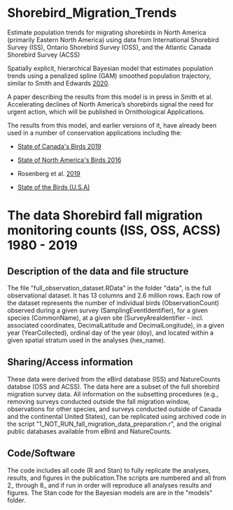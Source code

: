 

# Shorebird_Migration_Trends

Estimate population trends for migrating shorebirds in North America (primarily Eastern North America) using data from International Shorebird Survey (ISS), Ontario Shorebird Survey (OSS), and the Atlantic Canada Shorebird Survey (ACSS)

Spatially explicit, hierarchical Bayesian model that estimates population trends using a penalized spline (GAM) smoothed population trajectory, similar to Smith and Edwards [2020](https://doi.org/10.1093/ornithapp/duaa065).

A paper describing the results from this model is in press in Smith et al. Accelerating declines of North America’s shorebirds signal the need for urgent action, which will be published in Ornithological Applications.

The results from this model, and earlier versions of it, have already been used in a number of conservation applications including the:

-   [State of Canada's Birds 2019](www.stateofcanadasbirds.org)

-   [State of North America's Birds 2016](https://www.stateofthebirds.org/2016)

-   Rosenberg et al. [2019](https://doi.org/10.1126/science.aaw1313)

-   [State of the Birds (U.S.A)](www.stateofthebirds.org)


# The data Shorebird fall migration monitoring counts (ISS, OSS, ACSS) 1980 - 2019


## Description of the data and file structure

The file "full_observation_dataset.RData" in the folder "data", is the full observational dataset. It has 13 columns and 2.6 million rows. Each row of the dataset represents the number of individual birds (ObservationCount) observed during a given survey (SamplingEventIdentifier), for a given species (CommonName), at a given site (SurveyAreaIdentifier - incl. associated coordinates, DecimalLatitude and DecimalLongitude), in a given year (YearCollected), ordinal day of the year (doy), and located within a given spatial stratum used in the analyses (hex_name).    


## Sharing/Access information

These data were derived from the eBird database (ISS) and NatureCounts databse (OSS and ACSS). The data here are a subset of the full shorebird migration survey data. All information on the subsetting procedures (e.g., removing surveys conducted outside the fall migration window, observations for other species, and surveys conducted outside of Canada and the continental United States), can be replicated using archived code in the script "1_NOT_RUN_fall_migration_data_preparation.r", and the original public databases available from eBird and NatureCounts.


## Code/Software

The code includes all code (R and Stan) to fully replicate the analyses, results, and figures in the publication.The scripts are numbered and all from 2_ through 8_ and if run in order will reproduce all analyses results and figures. The Stan code for the Bayesian models are are in the "models" folder.


